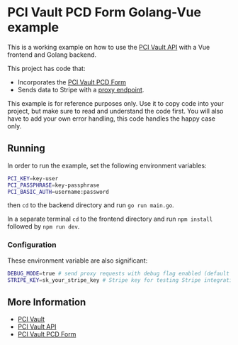 # PCI Vault PCD Form Golang-Vue example

This is a working example on how to use the [PCI Vault API](https://api.pcivault.io) with a Vue frontend and Golang backend.

This project has code that:
- Incorporates the [PCI Vault PCD Form](https://api.pcivault.io/pcd/how-to-capture-and-tokenize-payment-card-data.html)
- Sends data to Stripe with a [proxy endpoint](https://api.pcivault.io/#/Proxy/post-proxy-post).


This example is for reference purposes only. Use it to copy code into your
project, but make sure to read and understand the code first. You will also
have to add your own error handling, this code handles the happy case only.

## Running
In order to run the example, set the following environment variables:
```sh
PCI_KEY=key-user
PCI_PASSPHRASE=key-passphrase
PCI_BASIC_AUTH=username:password
```
then `cd` to the backend directory and run `go run main.go`.

In a separate terminal `cd` to the frontend directory 
and run `npm install` followed by `npm run dev`.

### Configuration
These environment variable are also significant:
```sh
DEBUG_MODE=true # send proxy requests with debug flag enabled (default is false)
STRIPE_KEY=sk_your_stripe_key # Stripe key for testing Stripe integration
```

## More Information
- [PCI Vault](https://pcivault.io)
- [PCI Vault API](https://api.pcivault.io)
- [PCI Vault PCD Form](https://api.pcivault.io/pcd/how-to-capture-and-tokenize-payment-card-data.html)
